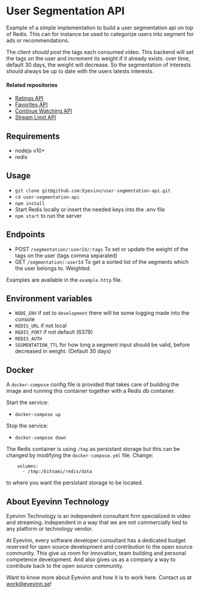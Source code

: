 # User Segmentation API

Example of a simple implementation to build a user segmentation api on top of Redis.
This can for instance be used to categorize users into segment for ads or recommendations.

The client _should_ post the tags each consumed video. This backend will set the tags on the user and increment its weight if it already exists. over time, default 30 days, the weight will decrease. So the segmentation of interests should always be up to date with the users latests interests.

#### Related repositories

- [Ratings API](https://github.com/Eyevinn/ratings-api)
- [Favorites API](https://github.com/Eyevinn/favorites-api)
- [Continue Watching API](https://github.com/Eyevinn/continue-watching-api)
- [Stream Limit API](https://github.com/Eyevinn/stream-limit-api)

## Requirements

- nodejs v10+
- redis

## Usage
- `git clone git@github.com:Eyevinn/user-segmentation-api.git`
- `cd user-segmentation-api`
- `npm install`
- Start Redis locally or insert the needed keys into the .env file
- `npm start` to run the server

## Endpoints

- POST `/segmentation/:userId/:tags` To set or update the weight of the tags on the user (tags comma separated)
- GET `/segmentation/:userId` To get a sorted list of the segments which the user belongs to. Weighted.

Examples are available in the `example.http` file.

## Environment variables

- `NODE_ENV` if set to `development` there will be some logging made into the console
- `REDIS_URL` if not local
- `REDIS_PORT` if not default (6379)
- `REDIS_AUTH`
- `SEGMENTATION_TTL` for how long a segment input should be valid, before decreased in weight. (Default 30 days)

## Docker

A `docker-compose` config file is provided that takes care of building the image and running this container together with a Redis db container.

Start the service:

- `docker-compose up`

Stop the service:

- `docker-compose down`

The Redis container is using `/tmp` as persistant storage but this can be changed by modifying the `docker-compose.yml` file. Change:

```
    volumes:
      - /tmp:/bitnami/redis/data
```

to where you want the persistant storage to be located.

## About Eyevinn Technology

Eyevinn Technology is an independent consultant firm specialized in video and streaming. Independent in a way that we are not commercially tied to any platform or technology vendor.

At Eyevinn, every software developer consultant has a dedicated budget reserved for open source development and contribution to the open source community. This give us room for innovation, team building and personal competence development. And also gives us as a company a way to contribute back to the open source community.

Want to know more about Eyevinn and how it is to work here. Contact us at work@eyevinn.se!
